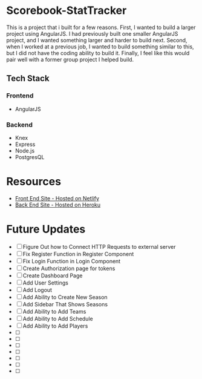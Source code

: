 # Scorebook-StatTracker

This is a project that i built for a few reasons.  First, I wanted to build a larger project using AngularJS.  I had previously built one smaller AngularJS project, and I wanted something larger and harder to build next.  Second, when I worked at a previous job, I wanted to build something similar to this, but I did not have the coding ability to build it.  Finally, I feel like this would pair well with a former group project I helped build.

## Tech Stack
### Frontend
* AngularJS

### Backend
* Knex
* Express
* Node.js
* PostgresQL

# Resources
* [Front End Site - Hosted on Netlify](https://scorebook-adm.netlify.app/)
* [Back End Site - Hosted on Heroku](https://scorebook-adm.herokuapp.com/)
 
 # Future Updates
 - [ ] Figure Out how to Connect HTTP Requests to external server
 - [ ] Fix Register Function in Register Component
 - [ ] Fix Login Function in Login Component
 - [ ] Create Authorization page for tokens
 - [ ] Create Dashboard Page
 - [ ] Add User Settings
 - [ ] Add Logout
 - [ ] Add Ability to Create New Season
 - [ ] Add Sidebar That Shows Seasons
 - [ ] Add Ability to Add Teams
 - [ ] Add Ability to Add Schedule
 - [ ] Add Ability to Add Players
 - [ ] 
 - [ ] 
 - [ ] 
 - [ ] 
 - [ ] 
 - [ ] 
 - [ ] 